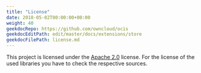```yaml
---
title: "License"
date: 2018-05-02T00:00:00+00:00
weight: 40
geekdocRepo: https://github.com/owncloud/ocis
geekdocEditPath: edit/master/docs/extensions/store
geekdocFilePath: license.md
---
```


This project is licensed under the [Apache 2.0](https://github.com/owncloud/ocis/store/blob/master/LICENSE) license. For the license of the used libraries you have to check the respective sources.
